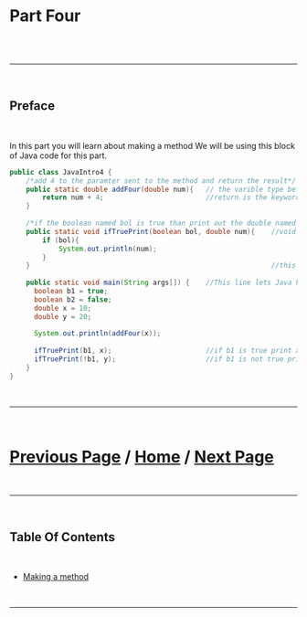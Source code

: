 # Part Four


<br>

 

<br>

***

<br> 

## Preface

<br>

In this part you will learn about making a method
We will be using this block of Java code for this part. 

````java
public class JavaIntro4 {                       
    /*add 4 to the paramter sent to the method and return the result*/
    public static double addFour(double num){   // the varible type before the method name is what type will be returned
        return num + 4;                         //return is the keyword that tells java to end the method and send the value
    }
    
    /*if the boolean named bol is true than print out the double named num*/
    public static void ifTruePrint(boolean bol, double num){    //void means the method won't return any value
        if (bol){
            System.out.println(num);
        }
    }                                                           //this method doesn't return a value
    
    public static void main(String args[]) {    //This line lets Java know what to run when you click execute below
      boolean b1 = true;                        
      boolean b2 = false;
      double x = 10;
      double y = 20;
      
      System.out.println(addFour(x));
      
      ifTruePrint(b1, x);                       //if b1 is true print x
      ifTruePrint(!b1, y);                      //if b1 is not true print y
    }                                          
}  
````

<br>

***

<br>

# [Previous Page](https://docs.lynkrobotics.org/programming/java) / [Home](https://docs.lynkrobotics.org/) / [Next Page](./makingAMethod.md) 

<br>

***

<br> 

## Table Of Contents

<br>

- [Making a method](./makingAMethod.md)



<br>

***

<br>
